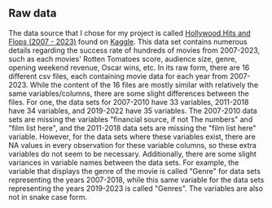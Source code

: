 ## Raw data

The data source that I chose for my project is called [Hollywood Hits and Flops (2007 - 2023)](https://www.kaggle.com/datasets/sujaykapadnis/hollywood-hits-and-flops-2007-2023/) found on [Kaggle](https://www.kaggle.com). This data set contains numerous details regarding the success rate of hundreds of movies from 2007-2023, such as each movies' Rotten Tomatoes score, audience size, genre, opening weekend revenue, Oscar wins, etc. In its raw form, there are 16 different csv files, each containing movie data for each year from 2007-2023. While the content of the 16 files are mostly similar with relatively the same variables/columns, there are some slight differences between the files. For one, the data sets for 2007-2010 have 33 variables, 2011-2018 have 34 variables, and 2019-2022 have 35 variables. The 2007-2010 data sets are missing the variables "financial source, if not The numbers" and "film list here", and the 2011-2018 data sets are missing the "film list here" variable. However, for the data sets where these variables exist, there are NA values in every observation for these variable columns, so these extra variables do not seem to be necessary. Additionally, there are some slight variances in variable names between the data sets. For example, the variable that displays the genre of the movie is called "Genre" for data sets representing the years 2007-2018, while this same variable for the data sets representing the years 2019-2023 is called "Genres". The variables are also not in snake case form. 


